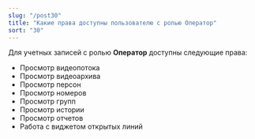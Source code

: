 ```yaml
---
slug: "/post30"
title: "Какие права доступны пользователю с ролью Оператор"
sort: "30"
---
```


Для учетных записей с ролью **Оператор** доступны следующие права:

- Просмотр видеопотока
- Просмотр видеоархива
- Просмотр персон
- Просмотр номеров
- Просмотр групп
- Просмотр истории
- Просмотр отчетов
- Работа с виджетом открытых линий

